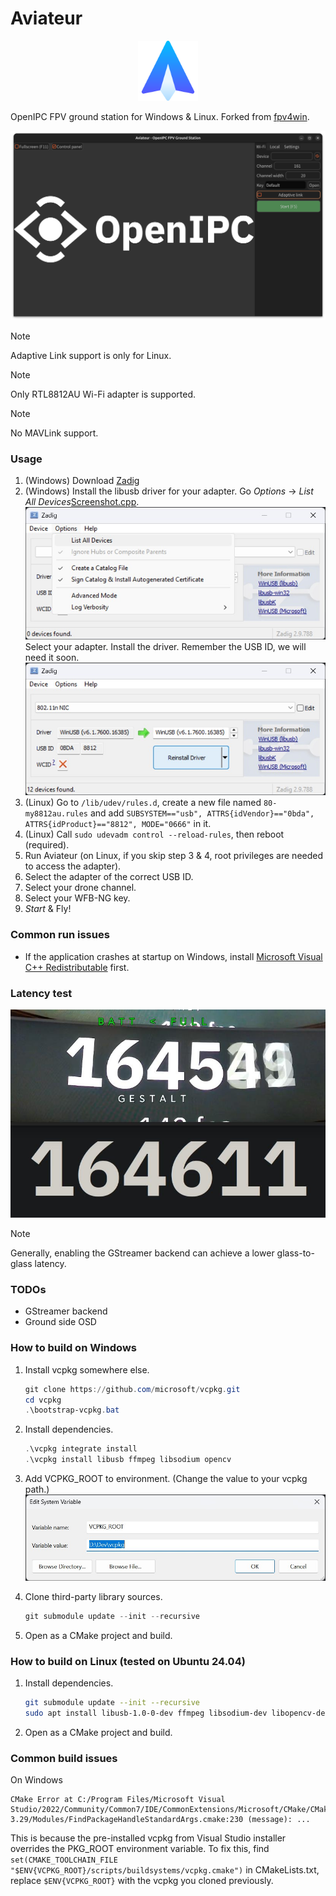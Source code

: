# Aviateur

<p align="center">
  <a href="https://github.com/OpenIPC/aviateur">
    <img src="assets/logo.png" width="96" alt="Aviateur logo">
  </a>
</p>

OpenIPC FPV ground station for Windows & Linux. Forked from [fpv4win](https://github.com/OpenIPC/fpv4win).

![](tutorials/interface.png)

> [!NOTE]
> Adaptive Link support is only for Linux.

> [!NOTE]
> Only RTL8812AU Wi-Fi adapter is supported.

> [!NOTE]
> No MAVLink support.

### Usage

1. (Windows) Download [Zadig](https://zadig.akeo.ie/)
2. (Windows) Install the libusb driver for your adapter.
   Go *Options* → *List All Devices*[Screenshot.cpp](../../Downloads/Screenshot.cpp).
   ![](tutorials/zadig1.jpg)
   Select your adapter. Install the driver. Remember the USB ID, we will need it soon.
   ![](tutorials/zadig2.jpg)
3. (Linux) Go to `/lib/udev/rules.d`, create a new file named `80-my8812au.rules` and add
   `SUBSYSTEM=="usb", ATTRS{idVendor}=="0bda", ATTRS{idProduct}=="8812", MODE="0666"` in it.
4. (Linux) Call `sudo udevadm control --reload-rules`, then reboot (required).
5. Run Aviateur (on Linux, if you skip step 3 & 4, root privileges are needed to access the adapter).
6. Select the adapter of the correct USB ID.
7. Select your drone channel.
8. Select your WFB-NG key.
9. *Start* & Fly!

### Common run issues

* If the application crashes at startup on Windows,
  install [Microsoft Visual C++ Redistributable](https://learn.microsoft.com/en-us/cpp/windows/latest-supported-vc-redist?view=msvc-170#latest-microsoft-visual-c-redistributable-version)
  first.

### Latency test

![](tutorials/latency_test.jpg)

> [!NOTE]
> Generally, enabling the GStreamer backend can achieve a lower glass-to-glass latency.

### TODOs

- GStreamer backend
- Ground side OSD

### How to build on Windows

1. Install vcpkg somewhere else.
   ```powershell
   git clone https://github.com/microsoft/vcpkg.git
   cd vcpkg
   .\bootstrap-vcpkg.bat
   ```

2. Install dependencies.
   ```powershell
   .\vcpkg integrate install
   .\vcpkg install libusb ffmpeg libsodium opencv
   ```

3. Add VCPKG_ROOT to environment. (Change the value to your vcpkg path.)
   ![](tutorials/vcpkg.jpg)

4. Clone third-party library sources.
   ```powershell
   git submodule update --init --recursive
   ```

5. Open as a CMake project and build.

### How to build on Linux (tested on Ubuntu 24.04)

1. Install dependencies.
   ```bash
   git submodule update --init --recursive
   sudo apt install libusb-1.0-0-dev ffmpeg libsodium-dev libopencv-dev xorg-dev libpcap-dev
   ```

2. Open as a CMake project and build.

### Common build issues

On Windows

```
CMake Error at C:/Program Files/Microsoft Visual Studio/2022/Community/Common7/IDE/CommonExtensions/Microsoft/CMake/CMake/share/cmake-3.29/Modules/FindPackageHandleStandardArgs.cmake:230 (message): ...
```

This is because the pre-installed vcpkg from Visual Studio installer overrides the PKG_ROOT environment variable.
To fix this, find `set(CMAKE_TOOLCHAIN_FILE "$ENV{VCPKG_ROOT}/scripts/buildsystems/vcpkg.cmake")` in CMakeLists.txt,
replace `$ENV{VCPKG_ROOT}` with the vcpkg you cloned previously.

